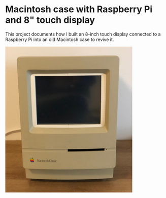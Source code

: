 # Macintosh case with Raspberry Pi and 8" touch display

This project documents how I built an 8-inch touch display connected to a Raspberry Pi into an old Macintosh case to revive it.

<img src="images/macintosh_main.jpeg" alt="Macintosh image" width="400"/>
